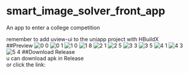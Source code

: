 # smart_image_solver_front_app
An app to enter a college competition

remember to add uview-ui to the uniapp project with HBuildX
<br>
##Preview
![0 0](https://user-images.githubusercontent.com/74957969/200532235-0a87d074-5348-4649-bfd7-aad8e92d91f1.png)
![0 1](https://user-images.githubusercontent.com/74957969/200532247-dc162311-5f8b-4c4f-9691-8891fbe366dd.jpg)
![1 0](https://user-images.githubusercontent.com/74957969/200532252-24d5cf97-0525-426a-b276-7c3c537334c4.jpg)
![1 8](https://user-images.githubusercontent.com/74957969/200532264-eeb6fd16-6d8e-459a-8b45-1c85ef5cfec8.jpg)
![2 1](https://user-images.githubusercontent.com/74957969/200532269-479c10c2-a668-4ab9-bc30-b6643de7c4c4.jpg)
![2 5](https://user-images.githubusercontent.com/74957969/200532273-f2322d85-ddb1-4f2c-9bc4-c7083cf69679.jpg)
![3 3](https://user-images.githubusercontent.com/74957969/200532277-c44f9014-516d-468b-9c54-8adc749a363a.jpg)
![3 5](https://user-images.githubusercontent.com/74957969/200532287-85ed4279-003f-4166-9a98-2b385c1a62a0.jpg)
![4 1](https://user-images.githubusercontent.com/74957969/200532294-3876e915-c790-4a15-b657-a5955db01e14.jpg)
![4 3](https://user-images.githubusercontent.com/74957969/200532301-3d9149b3-b796-44f0-9060-5788726efc37.jpg)
![5 4](https://user-images.githubusercontent.com/74957969/200532304-f163e3ab-2e35-4fc8-9f15-fff6ca4bc8d6.jpg)
##Download Release
<br>
u can download apk in Release
<br>
or click the link:
